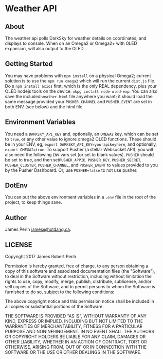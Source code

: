 # Weather API
## About
The weather api polls DarkSky for weather details on coordinates, and displays to console.
When on an Omega2 or Omega2+ with OLED expansion, will also output to the OLED.

## Getting Started
You may have problems with `npm install` on a physical Omega2; current solution is to use the `npm run omega2` which will run the current `dist.js` file. Do a `npm install axios` first, which is the only REAL dependency, plus your OLED nodejs tools on the device. `okpg install node-oled-exp`.
You can also save the included `weather.html` file anywhere you want; it should load the same message provided your `PUSHER_CHANNEL` and `PUSHER_EVENT` are set in both ENV (see below) and the html file.

## Environment Variables
You need a `DARKSKY_API_KEY` and, optionally, an `OMEGA2` key, which can be set to `true`, or any other value to ignore omega2 OLED functions. These should be in your ENV, eg, `export DARKSKY_API_KEY=yourapikeyhere`, and optionally, `export OMEGA2=true`.
To support Pusher (a stellar Websocket API), you will also need the following `ENV` vars set (or set to blank values). `PUSHER` should be set to true, and then set`PUSHER_APPID`, `PUSHER_KEY`, `PUSHER_SECRET`, `PUSHER_CLUSTER`, `PUSHER_CHANNEL`, and `PUSHER_EVENT` to values provided to you by the Pusher Dashboard. Or, use `PUSHER=false` to not use pusher.

## DotEnv
You can put the above environment variables in a `.env` file in the root of the project, to keep things sane.

## Author
James Perih <james@hotdang.ca>.

## LICENSE
Copyright 2017 James Robert Perih

Permission is hereby granted, free of charge, to any person obtaining a copy of this software and associated documentation files (the "Software"), to deal in the Software without restriction, including without limitation the rights to use, copy, modify, merge, publish, distribute, sublicense, and/or sell copies of the Software, and to permit persons to whom the Software is furnished to do so, subject to the following conditions:

The above copyright notice and this permission notice shall be included in all copies or substantial portions of the Software.

THE SOFTWARE IS PROVIDED "AS IS", WITHOUT WARRANTY OF ANY KIND, EXPRESS OR IMPLIED, INCLUDING BUT NOT LIMITED TO THE WARRANTIES OF MERCHANTABILITY, FITNESS FOR A PARTICULAR PURPOSE AND NONINFRINGEMENT. IN NO EVENT SHALL THE AUTHORS OR COPYRIGHT HOLDERS BE LIABLE FOR ANY CLAIM, DAMAGES OR OTHER LIABILITY, WHETHER IN AN ACTION OF CONTRACT, TORT OR OTHERWISE, ARISING FROM, OUT OF OR IN CONNECTION WITH THE SOFTWARE OR THE USE OR OTHER DEALINGS IN THE SOFTWARE.
